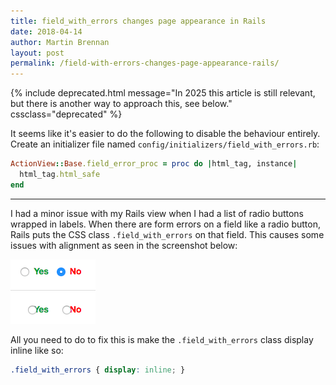 ```yaml
---
title: field_with_errors changes page appearance in Rails
date: 2018-04-14
author: Martin Brennan
layout: post
permalink: /field-with-errors-changes-page-appearance-rails/
---
```


{% include deprecated.html message="In 2025 this article is still relevant, but there is another way to approach this, see below." cssclass="deprecated" %}

It seems like it's easier to do the following to disable the behaviour entirely. Create an initializer file named `config/initializers/field_with_errors.rb`:

```ruby
ActionView::Base.field_error_proc = proc do |html_tag, instance|
  html_tag.html_safe
end
```

---

I had a minor issue with my Rails view when I had a list of radio buttons wrapped in labels. When there are form errors on a field like a radio button, Rails puts the CSS class `.field_with_errors` on that field. This causes some issues with alignment as seen in the screenshot below:

![field with errors](/images/fieldwitherrors.png)

All you need to do to fix this is make the `.field_with_errors` class display inline like so:

```css
.field_with_errors { display: inline; }
```